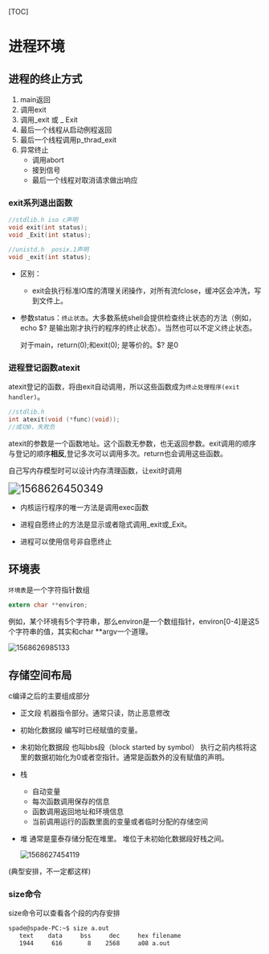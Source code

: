 [TOC]



# 进程环境

## 进程的终止方式

1. main返回
2. 调用exit
3. 调用\_exit 或 _ Exit
4. 最后一个线程从启动例程返回
5. 最后一个线程调用p\_thrad_exit 
6. 异常终止
   - 调用abort
   - 接到信号
   - 最后一个线程对取消请求做出响应

### exit系列退出函数

```c
//stdlib.h iso c声明
void exit(int status);
void _Exit(int status);

//unistd.h  posix.1声明
void _exit(int status);
```

- 区别：
  - exit会执行标准IO库的清理关闭操作，对所有流fclose，缓冲区会冲洗，写到文件上。

- 参数status：`终止状态`。大多数系统shell会提供检查终止状态的方法（例如，echo $? 是输出刚才执行的程序的终止状态）。当然也可以不定义终止状态。

  对于main，return(0);和exit(0); 是等价的。$? 是0



### 进程登记函数atexit

atexit登记的函数，将由exit自动调用，所以这些函数成为`终止处理程序(exit handler)`。

```c
//stdlib.h
int atexit(void (*func)(void));
//成功0，失败负
```

atexit的参数是一个函数地址。这个函数无参数，也无返回参数。exit调用的顺序与登记的顺序**相反**,登记多次可以调用多次。return也会调用这些函数。

自己写内存模型时可以设计内存清理函数，让exit时调用



<img src="/home/spade/Documents/markdown/linux_programing_pics/7/1568626450349.png" alt="1568626450349" style="zoom:150%;" />

- 内核运行程序的唯一方法是调用exec函数

- 进程自愿终止的方法是显示或者隐式调用_exit或\_Exit。
- 进程可以使用信号非自愿终止



## 环境表

`环境表`是一个字符指针数组

```c
extern char **environ;
```

例如，某个环境有5个字符串，那么environ是一个数组指针，environ[0-4]是这5个字符串的值，其实和char **argv一个道理。

![1568626985133](/home/spade/Documents/markdown/linux_programing_pics/7/1568626985133.png)

## 存储空间布局

c编译之后的主要组成部分

- 正文段  机器指令部分。通常只读，防止恶意修改

- 初始化数据段   编写时已经赋值的变量。

- 未初始化数据段  也叫bbs段（block started by symbol） 执行之前内核将这里的数据初始化为0或者空指针。通常是函数外的没有赋值的声明。

- 栈   

  - 自动变量
  - 每次函数调用保存的信息
  - 函数调用返回地址和环境信息
  - 当前调用运行的函数里面的变量或者临时分配的存储空间

- 堆  通常是童泰存储分配在堆里。 堆位于未初始化数据段好栈之间。

  ![1568627454119](/home/spade/.config/Typora/typora-user-images/1568627454119.png)

(典型安排，不一定都这样)

### size命令

size命令可以查看各个段的内存安排

```bash
spade@spade-PC:~$ size a.out 
   text	   data	    bss	    dec	    hex	filename
   1944	    616	      8	   2568	    a08	a.out

```

